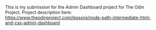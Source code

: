 This is my submission for the Admin Dashboard project for The Odin Project. Project description here: https://www.theodinproject.com/lessons/node-path-intermediate-html-and-css-admin-dashboard

